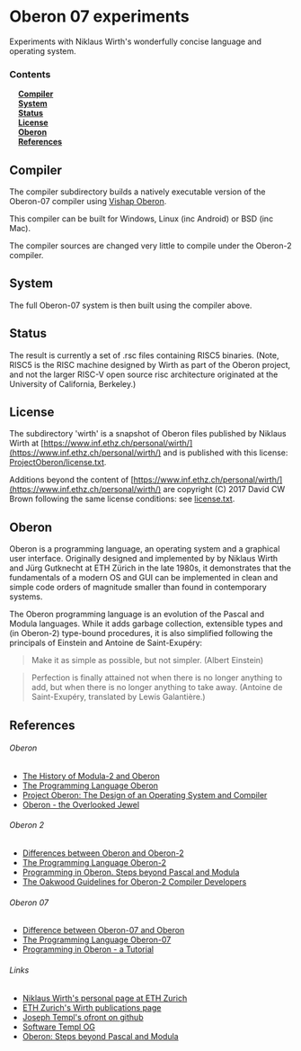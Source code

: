# Oberon 07 experiments

Experiments with Niklaus Wirth's wonderfully concise language and operating system.

### Contents

&nbsp;&nbsp;&nbsp;&nbsp;[**Compiler**](#compiler)<br>
&nbsp;&nbsp;&nbsp;&nbsp;[**System**](#system)<br>
&nbsp;&nbsp;&nbsp;&nbsp;[**Status**](#status)<br>
&nbsp;&nbsp;&nbsp;&nbsp;[**License**](#license)<br>
&nbsp;&nbsp;&nbsp;&nbsp;[**Oberon**](#oberon)<br>
&nbsp;&nbsp;&nbsp;&nbsp;[**References**](#references)<br>


## Compiler

The compiler subdirectory builds a natively executable version of the Oberon-07 compiler using [Vishap Oberon](https://github.com/vishaps/voc).

This compiler can be built for Windows, Linux (inc Android) or BSD (inc Mac).

The compiler sources are changed very little to compile under the Oberon-2 compiler.


## System

The full Oberon-07 system is then built using the compiler above.


## Status

The result is currently a set of .rsc files containing RISC5 binaries. (Note, RISC5 is the RISC machine designed by Wirth as part of the Oberon project, and not the larger RISC-V open source risc architecture originated at the University of California, Berkeley.)


## License

The subdirectory 'wirth' is a snapshot of Oberon files published by Niklaus Wirth at [https://www.inf.ethz.ch/personal/wirth/](https://www.inf.ethz.ch/personal/wirth/) and is published with this license: [ProjectOberon/license.txt](wirth/ProjectOberon/license.txt).

Additions beyond the content of [https://www.inf.ethz.ch/personal/wirth/](https://www.inf.ethz.ch/personal/wirth/) are copyright (C) 2017 David CW Brown following the same license conditions: see [license.txt](LICENSE.txt).


## Oberon

Oberon is a programming language, an operating system and a graphical
user interface. Originally designed and implemented by by Niklaus Wirth and
Jürg Gutknecht at ETH Zürich in the late 1980s, it demonstrates that the
fundamentals of a modern OS and GUI can be implemented in clean and simple code
orders of magnitude smaller than found in contemporary systems.

The Oberon programming language is an evolution of the Pascal and Modula
languages. While it adds garbage collection, extensible types and (in
Oberon-2) type-bound procedures, it is also simplified following the principals
of Einstein and Antoine de Saint-Exupéry:

>  Make it as simple as possible, but not simpler. (Albert Einstein)

>  Perfection is finally attained not when there is no longer anything to add, but
>  when there is no longer anything to take away. (Antoine de Saint-Exupéry,
>  translated by Lewis Galantière.)


## References

###### Oberon
 - [The History of Modula-2 and Oberon](http://people.inf.ethz.ch/wirth/Articles/Modula-Oberon-June.pdf)
 - [The Programming Language Oberon](https://www.inf.ethz.ch/personal/wirth/Oberon/Oberon.Report.pdf)
 - [Project Oberon: The Design of an Operating System and Compiler ](http://www.ethoberon.ethz.ch/WirthPubl/ProjectOberon.pdf)
 - [Oberon - the Overlooked Jewel](http://citeseerx.ist.psu.edu/viewdoc/download?doi=10.1.1.90.7173&rep=rep1&type=pdf)

###### Oberon 2
 - [Differences between Oberon and Oberon-2](http://members.home.nl/jmr272/Oberon/Oberon2.Differences.pdf)
 - [The Programming Language Oberon-2](http://www.ssw.uni-linz.ac.at/Research/Papers/Oberon2.pdf)
 - [Programming in Oberon. Steps beyond Pascal and Modula](http://www.ethoberon.ethz.ch/WirthPubl/ProgInOberonWR.pdf)
 - [The Oakwood Guidelines for Oberon-2 Compiler Developers](http://www.math.bas.bg/bantchev/place/oberon/oakwood-guidelines.pdf)

###### Oberon 07
 - [Difference between Oberon-07 and Oberon](https://www.inf.ethz.ch/personal/wirth/Oberon/Oberon07.pdf)
 - [The Programming Language Oberon-07](https://www.inf.ethz.ch/personal/wirth/Oberon/Oberon07.Report.pdf)
 - [Programming in Oberon - a Tutorial](https://www.inf.ethz.ch/personal/wirth/Oberon/PIO.pdf)

###### Links
 - [Niklaus Wirth's personal page at ETH Zurich](https://www.inf.ethz.ch/personal/wirth/)
 - [ETH Zurich's Wirth publications page](http://www.ethoberon.ethz.ch/WirthPubl/)
 - [Joseph Templ's ofront on github](https://hithub.com/jtempl/ofront)
 - [Software Templ OG](http://www.software-templ.com)
 - [Oberon: Steps beyond Pascal and Modula](http://fruttenboel.verhoeven272.nl/Oberon/)

